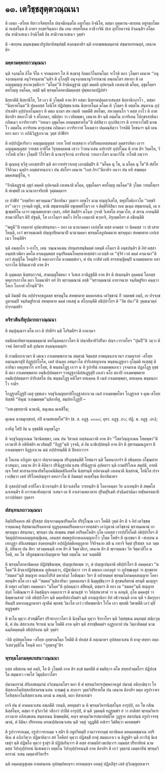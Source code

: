 <h1>๑๓. เตวิชฺชสุตฺตวณฺณนา</h1>
<p> ติ    เอตฺถ -สโทฺท ทิสาวาจีสทฺทโต ปญฺจมีอนฺตโต อทูรโตฺถ อิจฺฉิโต, ตสฺมา อุตฺตเรน-สเทฺทน อทูรตฺถโชตนํ ทเสฺสโนฺต ติ อาหฯ อกฺขรจินฺตกา ปน เอน-สทฺทโยเค อวธิวาจินิ ปเท อุปโยควจนํ อิจฺฉนฺติฯ อโตฺถ ปน สามิวเสเนว อิจฺฉิโตติ อิธ สามิวจนวเสเนว วุตฺตํฯ</p>


<p> ติ -สเทฺทน มนฺตเชฺฌนาภิรูปตาทิสมฺปตฺติํ สงฺคณฺหาติฯ นฺติ อาถพฺพณมนฺตานํ สชฺฌายกรณตฺถํ, เตนาห ติฯ</p>


<h3>มคฺคามคฺคกถาวณฺณนา</h3>
<p> นฺติ จงฺกมโต อิโต จิโต จ จรณมาหฯ โส หิ ชงฺฆาสุ กิลมถวิโนทนโตฺถ จาโรติ ตถา วุโตฺตฯ เตนาห ‘‘อนุจงฺกมนฺตานํ อนุวิจรนฺตาน’’นฺติฯ ติ อุโภสุปิ อนุจงฺกมนานุวิจารณานํ ลพฺภนโตฯ สหายา หิ เต อญฺญมญฺญ สภาควุตฺติกาฯ ‘‘มโคฺค’’ติ อิจฺฉิตฎฺฐานํ อุชุกํ มคฺคติ อุปคจฺฉติ เอเตนาติ มโคฺค, อุชุมโคฺคฯ ตทโญฺญ อมโคฺค, ตสฺมิํ นฺติ พฺรหฺมโลกคามิมคฺคสฺส ปุพฺพภาคปฎิปทํฯ</p>


<p>นิยฺยาตีติ นิยฺยานีโย, โส เอว ติ วุโตฺตติ อาห ติฯ ยสฺมา นิยฺยาตปุคฺคลวเสนสฺส นิยฺยานิกภาโว , ตสฺมา ‘‘นิยฺยายโนฺต’’ติ ปุคฺคลสฺส โยนิโส ปฎิปชฺชนวเสน นิยฺยายโนฺต มโคฺค ติ วุโตฺตฯ ติ อตฺตโน สนฺตาเน อุปฺปาเทติฯ อุปฺปาเทโนฺตเยว หิ ตตฺถ  นามฯ สห เพฺยติ วตฺตตีติ สหโพฺย, สหวตฺตนโก ฯ ตสฺส ภาโว ติ อาห ติอาทิฯ สหภาโวติ จ สโลกตา, สมีปตา วา เวทิตพฺพา, เตนาห ติฯ นฺติ อตฺตโน อาจริเยน โปกฺขรสาตินา กถิตเมว อาจริยวาทํฯ  ‘‘อยเมว อุชุมโคฺค อยมญฺชสายโน’’ติ ปสํสิตฺวา อุกฺกํสิตฺวาฯ   ติ ภารทฺวาโชปิ มาณโว อตฺตโน อาจริเยน ตารุเกฺขน กถิตเมว อาจริยวาทํ โถเมตฺวา ปคฺคณฺหิตฺวา วิจรตีติ โยชนาฯ นฺติ เตน ยถา ตถา วา อภินิวิฎฺฐภาเวน วุตฺตํ ปาฬิยํฯ</p>


<p> ติ อปฺปาฎิหาริยาว อญฺญมญฺญสฺส วาเท โทสํ ทเสฺสตฺวา อวิปรีตตฺถทสฺสนตฺถํ อุตฺตรรหิตา เอวฯ อญฺญมญฺญสฺส วาทสฺส อาทิโต วิรุทฺธคฺคหณํ  เสฺวว วิวทนวเสน อปราปรํ อุปฺปโนฺน ติ อาห ติฯ  วิคฺคโห, วิวาโทติ ทฺวิธา วุโตฺตปิ วิโรโธฯ ติ นานารุจิกานํ อาจริยานํ วาทภาวโตฯ  นานาวิโธ วาโทติ กตฺวาฯ</p>


<p> ติ ตุเมฺหสุ ทฺวีสุ เอกสฺสาปิฯ นฺติ สกวาทปรวาเทสุ เอกสฺมิมฺปิฯ ติ ‘‘มโคฺค นุ โข, น มโคฺค นุ โข’’ติ สํสโย วิจิกิจฺฉา นตฺถิฯ อญฺชสายนภาเว ปน สํสโยฯ เตนาห ‘‘เอส  กิรา’’ติอาทิฯ ภควา ปน ยทิ สพฺพตฺถ มคฺคสญฺญิโน, ฯ</p>


<p> ‘‘อิจฺฉิตฎฺฐานํ อุชุกํ มคฺคติ อุปคจฺฉติ เอเตนาติ มโคฺค, อุชุมโคฺคฯ ตทโญฺญ อมโคฺค’’ติ วุโตฺต วายมโตฺถฯ ติ สเพฺพปิ เต นานาอาจริเยหิ วุตฺตมคฺคาฯ</p>


<p>เย ปาฬิยํ ‘‘อทฺธริยา พฺราหฺมณา’’ติอาทินา วุตฺตาฯ อทฺธโร นาม ยญฺญวิเสโส, ตทุปโยคิภาวโต ‘‘อทฺธริยา’’ เตฺวว วุจฺจนฺติ ยชูนิ, ตานิ สชฺฌายนฺตีติ  ยชุเพฺพทิโนฯ เย จ ติตฺติริอิสินา กเต มเนฺต สชฺฌายนฺติ, เต ยชุเพฺพทิโน เอวฯ ยชุเพฺพทสาขา เหสา, ยทิทํ ติตฺติรํฯ ฉโนฺท วุจฺจติ วิเสสโต สามเวโท, ตํ สเรน กายนฺตีติ  สามเวทิโนฯ ติปิ ปฐนฺติ, โส เอวโตฺถฯ พหโว อิรโย เอตฺถาติ พวฺหาริ, อิรุเพฺพโทฯ ตํ อธียนฺตีติ </p>


<p>‘‘พหูนี’’ติ   เอตฺถายํ อุปมาสํสนฺทนา – ยถา เต นานามคฺคา เอกํสโต ตสฺส คามสฺส วา นิคมสฺส วา ปเวสาย โหนฺติ, เอวํ พฺราหฺมเณหิ ปญฺญาปิยมานาปิ นานามคฺคา พฺรหฺมโลกูปคมนาย พฺรหฺมุนา สหพฺยตาย เอกํเสเนว โหนฺตีติฯ</p>


<p> นฺติ อนตฺถโก ว-กาโร, เตน วณฺณาคเมน ปทนฺตรสนฺธิมตฺตํ กตนฺติ อโตฺถฯ ติ อนฺธปนฺติฯ ติ อิทํ ตสฺสา อนฺธปเวณิยา มหโต คจฺฉคุมฺพสฺส อนุปริคมนโยคฺยตาทสฺสนํฯ เอวญฺหิ เต ‘‘สุจิรํ เวลํ มคฺคํ คจฺฉามา’’ติ เอวํ สญฺญิโน โหนฺติฯ ติ  อตฺถาภาวโต นามมตฺตํเยว, ตํ ปน ภาสิตํ เตหิ สารสญฺญิตมฺปิ นามมตฺตตาย อสารภาวโต นิหีนเมวาติ อาห ติฯ</p>


<p> ติ ภุมฺมเตฺถ นิสฺสกฺกวจนํ, สามญฺญโชตนา จ วิเสเส อวติฎฺฐตีติ อาห ติฯ ติ ปเตฺถนฺติฯ อุคฺคมนํ โลกสฺส พหุการภาวโต ตถา โถมนาติฯ อยํ กิร พฺราหฺมณานํ ลทฺธิ ‘‘พฺราหฺมณานํ อายาจนาย จนฺทิมสูริยา คนฺตฺวา โลเก โอภาสํ กโรนฺตี’’ติฯ</p>


<p> นฺติ อิมสฺมิํ ปน อปฺปจฺจกฺขภูตสฺส พฺรหฺมุโน สหพฺยตาย มคฺคเทสเน เตวิชฺชานํ กิํ วตฺตพฺพํ อตฺถิ, เย ปจฺจกฺขภูตานมฺปิ จนฺทิมสูริยานํ สหพฺยตาย มคฺคํ เทเสตุํ น สโกฺกนฺตีติ อธิปฺปาโยฯ ติ ‘‘อิธ ปนา’’ติ วุตฺตเมวตฺถํ ปจฺจามสติฯ</p>


<h3>อจิรวตีนทีอุปมากถาวณฺณนา</h3>
<p> ติ สมฺปุณฺณาฯ ตโต เอว ติ ปรตีรํฯ นฺติ โอริมตีรํฯ ติ อาคจฺฉฯ</p>


<p>  ยมนิยมาทิพฺราหฺมณธมฺมานํ ตทโนฺตคธภาวโตฯ ติ ปญฺจสีลาทิวิปรีตา ปญฺจ เวราทโยฯ ‘‘ปุนปี’’ติ วตฺวา ติ วจนํ อิตรายปิ นทิ อุปมาย สงฺคณฺหนตฺถํฯ</p>


<p> ติ  กามนียภาเวนฯ ติ เตเนว กาเมตพฺพภาเวน สตฺตานํ จิตฺตสฺส อาพนฺธนภาเวนฯ กามญฺจายํ -สโทฺท  อตฺถนฺตเรสุปิ ทิฎฺฐปฺปโยโค, เตสํ ปเนตฺถ อสมฺภวโต ปาริเสสญาเยน พนฺธนเฎฺฐเยว ยุโตฺตติ ทเสฺสตุํ ติอาทินา อตฺถุทฺธาโร อารโทฺธ, ติ พนฺธนโฎฺฐ เอวฯ น หิ รูปาทีนํ กาเมตพฺพภาเว วุจฺจมาเน ปฎลโฎฺฐ ยุชฺชติ ตถา กาเมตพฺพตาย อนธิเปฺปตตฺตาฯ ราสฎฺฐอานิสํสเฎฺฐสุปิ เอเสว  นโย ตถาปิ กาเมตพฺพตาย อนธิเปฺปตตฺตาฯ ปาริเสสโต ปน พนฺธนโฎฺฐ คหิโตฯ ยทเคฺคน หิ เนสํ กาเมตพฺพตา, ตทเคฺคน พนฺธนภาโว จาติฯ</p>


<p>โกฎฺฐาสโฎฺฐปิ เตสุ ยุชฺชเตว จกฺขุวิเญฺญยฺยาทิโกฎฺฐาสภาเวน เนสํ กาเมตพฺพโตฯ โกฎฺฐาเส จ คุณ-สโทฺท ทิสฺสติ ‘‘ทิคุณํ วเฑฺฒตพฺพ’’นฺติอาทีสุ, สมฺปทาโฎฺฐปิ –</p>


<p>
‘‘อสเงฺขฺยยฺยานิ นามานิ, สคุเณน มเหสิโน;  
  
คุเณน นามมุเทฺธยฺยํ, อปิ นามสหสฺสโต’’ติฯ (ธ. ส. อฎฺฐ. ๑๓๑๓; อุทา. อฎฺฐ. ๕๓; ปฎิ. ม. อฎฺฐ. ๗๖);  
</p>
  
<p>อาทีสุ โสปิ อิธ น ยุชฺชตีติ อนุทฺธโฎฯ</p>


<p>ติ จกฺขุวิญฺญาเณน วิชานิตพฺพา, เตน ปน วิชานนํ ทสฺสนเมวาติ อาห ติฯ ‘‘โสตวิญฺญาเณน โสตพฺพา’’ติ เอวมาทิ ติ อติทิสติฯ คเวสิตมฺปิ ‘‘อิฎฺฐ’’นฺติ วุจฺจติ, ตํ อิธ นาธิเปฺปตนฺติ อาห ติฯ ติ สุขารมฺมณภูตาฯ ติ กาเมตพฺพาฯ อิฎฺฐภาเวน มนํ อปฺปายนฺตีติ ติ ปิยสภาวาฯ</p>


<p>ติ โลเภน อภิภูตา หุตฺวา ปญฺจกามคุเณ ปริภุญฺชนฺตีติ โยชนาฯ นฺติ โมหนาการํฯ ติ อธิคฺคยฺห อโชฺฌสาย อวสนฺนา, เตนาห ติฯ ติ คิลิตฺวา ปรินิฎฺฐาปนวเสน ปรินิฎฺฐานํ อุปคตาฯ นฺติ กามปริโภเค สมฺปติ, อายติญฺจ โทสํ  ฆาสจฺฉาทนาทิสโมฺภคนิมิตฺตสํกิเลสโต นิสฺสรนฺติ อปคจฺฉนฺติ เอเตนาติ นิสฺสรณํ, โยนิโส ปจฺจเวกฺขิตฺวา เตสํ ปริโภคปญฺญาฯ ตทภาวโต ติ อิมมตฺถํ ทเสฺสโนฺต ติอาทิมาหฯ</p>


<p> ติ    กุสลปฺปวตฺติํ อาทิโตว นิวาเรนฺติฯ ติ นิรวเสสโต วารยนฺติฯ ติ โอคาหนฺตา วิย ฉาเทนฺติฯ ติ สพฺพโส ฉาเทนฺติฯ ติ อาวรณาทิอตฺถานํ วเสนฯ เต หิ อาเสวนพลวตาย ปุริมปุริเมหิ ปจฺฉิมปจฺฉิมา ทฬฺหตรตมาทิภาวปฺปตฺตา วุตฺตาฯ</p>


<h3>สํสนฺทนกถาวณฺณนา</h3>
<p> อิตฺถิปริคฺคเห สติ ปุริสสฺส ปญฺจกามคุณปริคฺคโห ปริปุโณฺณ เอว โหตีติ วุตฺตํ ติฯ ติ จ อิทํ เตวิชฺชพฺราหฺมเณสุ ทิสฺสมานปริคฺคหานํ ทุฎฺฐุลฺลตมปริคฺคหาภาวทสฺสนํฯ เอวํภูตานํ เตวิชฺชานํ พฺราหฺมณานํ กา พฺรหฺมุนา สํสนฺทนา, พฺรหฺมา ปน สเพฺพน สพฺพํ อปริคฺคโหติฯ  กุโต เอตสฺส เวรปฺปโยโคติ อธิปฺปาโยฯ ติ จิตฺตุปฺปาทเคลญฺญสญฺญิเตน, เตนสฺส สพฺพรูปกายเคลญฺญภาโว วุโตฺต โหติฯ ติ ทุเกฺขนฯ ติ -สเทฺทน ตเทกฎฺฐา สํกิเลสธมฺมา สงฺคยฺหนฺติฯ อปฺปฎิปตฺติเหตุภูตาย วิจิกิจฺฉาย สติ น กทาจิ จิตฺตํ ปุริสสฺส วเส วตฺตติ, ปหีนาย ปน สิยา วสวตฺตนนฺติ อาห ติฯ ติ จิตฺตวสิกา, เตนาห ติฯ ติ พฺราหฺมณา วิย จิตฺตวสิโก น โหติ, อถ โข วสีภูตชฺฌานาภิญฺญตาย จิตฺตํ อตฺตโน วเส วเตฺตตีติ </p>


<p> ติ พฺรหฺมโลกคามิมเคฺค ปฎิปชฺชิตเพฺพ, ปญฺญเปตเพฺพ วา, ตํ ปญฺญเปนฺตาติ อธิปฺปาโยฯ ติ อมคฺคเมว ‘‘มโคฺค’’ติ มิจฺฉาปฎิปชฺชเนน อุปคนฺตฺวา, ปฎิชานิตฺวา วาฯ ติ มตฺถเก เอกงฺคุลํ วา อุปฑฺฒงฺคุลํ วา สุกฺขตาย ‘‘สมตล’’นฺติ สญฺญาย อเนกโปริสํ มหาปงฺกํ  โอติณฺณา วิยฯ ติ อปายมคฺคํ พฺรหฺมโลกมคฺคสญฺญาย โอคาหยนฺติฯ ตโต เอว นฺติ ‘‘สมตล’’นฺติอาทินา วุตฺตนเยนฯ ติ นิมฺมุชฺชิตฺวาฯ ติ สุกฺขนทิตรณํ ตรนฺติ มเญฺญฯ ติ ยสฺมา เตวิชฺชา อมคฺคเมว ‘‘มโคฺค’’ติ อุปคนฺตฺวา สํสีทนฺติ, ตสฺมาฯ   ติ ยถา เต ‘‘สมตล’’นฺติ สญฺญาย ปงฺกํ โอติณฺณาฯ ติ อิมสฺมิญฺจ อตฺตภาเวฯ ติ ฌานสุขํ วา วิปสฺสนาสาตํ วา น ลภนฺติ, กุโต มคฺคสุขํ วา นิพฺพานสาตํ วาติ อธิปฺปาโยฯ นฺติ มคฺคทีปกาภิมตํฯ นฺติ อรญฺญานิยา อิทํ อธิวจนนฺติ อาห นฺติ ฯ มิครุรุอาทีนมฺปิ  มหากณฺฎกตายฯ ญาตีนํ พฺยสนํ วินาโส  เอวํ  เวทิตพฺพานิฯ โรโค เอว พฺยสติ วิพาธตีติ  เอวํ มฺปิ ทฎฺฐพฺพํฯ</p>


<p> ติ ชาโต หุตฺวา สํวฑฺฒิโตฯ  ปริจยาภาวโตฯ ติ นิกฺขโนฺต หุตฺวา จิรกาโลฯ นฺติ วิสฺสชฺชเน มนฺทตฺตํ สณิกวุตฺติ, ตํ ปน สํสยวเสน จิรายนํ นาม  โหตีติ อาห นฺติฯ นฺติ สารชฺชิตตฺตํฯ อฎฺฐกถายํ ปน วิตฺถายิตตฺตํ นาม ฉมฺภิตตฺตนฺติ อธิปฺปาเยน นฺติ วุตฺตํฯ</p>


<p> -อิติ อุปสคฺคโยเค -สโทฺท อุทฺธรณโตฺถ โหตีติ ติ ปทสฺส ติ อตฺถมาหฯ อุปสคฺควเสน หิ ธาตุ-สทฺทา อตฺถวิเสสวุตฺติโน โหนฺติ ยถา ‘‘อุทฺธรตู’’ติฯ</p>


<h3>พฺรหฺมโลกมคฺคเทสนาวณฺณนา</h3>
<p> ยสฺส อติสเยน พลํ อตฺถิ, โส ติ วุโตฺตติ อาห ติฯ สงฺขํ ธมยตีติ  ตํ ธมยิตฺวา ตโต สทฺทปวตฺตโกฯ  ปฎิปกฺขโต สมฺมเทว เจตโส วิมุตฺติภาวโตฯ</p>


<p> ปมาณกรานํ สํกิเลสธมฺมานํ อวิกฺขมฺภนโตฯ ตถา หิ ตํ พฺรหฺมวิหารปุพฺพภาคภูตํ ปมาณํ อติกฺกมิตฺวา โอทิสฺสกอโนทิสฺสกทิสาผรณวเสน วเฑฺฒตุํ น สกฺกาฯ วุตฺตวิปริยายโต ปน  เตนาห ติอาทิฯ ตตฺถ อรูปาวจเร โอทิสฺสกาโนทิสฺสกวเสน ผรณํ น ลพฺภติ, ตถา ทิสาผรณํฯ</p>


<p>เกจิ  ปน ตํ อาคมนวเสน ลพฺภตีติ วทนฺติ, ตทยุตฺตํฯ น หิ พฺรหฺมวิหารนิสฺสโนฺท อารุปฺปํ, อถ โข กสิณนิสฺสโนฺท, ตสฺมา ยํ สุวิภาวิตํ วสีภาวํ ปาปิตํ อารุปฺปํ, ตํ นฺติ วุตฺตนฺติ ทฎฺฐพฺพํฯ ยํ วา สาติสยํ พฺรหฺมวิหารภาวนาย อภิสงฺขเตน สนฺตาเนน นิพฺพตฺติตํ, ยญฺจ พฺรหฺมวิหารสมาปตฺติโต วุฎฺฐาย สมาปนฺนํ อรูปาวจรชฺฌานํ, ตํ อิมินา  ปริยาเยน ผรณปฺปมาณวเสน  นฺติ วตฺตุํ วฎฺฎตีติ อปเรฯ วีมํสิตฺวา คเหตพฺพํฯ</p>


<p>ติ รูปาวจรกเมฺม, อรูปาวจรกเมฺม จ สติฯ ติ กตูปจิตมฺปิ กามาวจรกมฺมํ ยถาธิคเต มหคฺคตชฺฌาเน อปริหีเน ตํ อภิภวิตฺวา ปฎิพาหิตฺวา สยํ โอหียกํ หุตฺวา ปฎิสนฺธิํ ทาตุํ สมตฺถภาเว น ติฎฺฐติฯ นฺติ อาวริตุํ นิเสเธตุํฯ นฺติ ปฎิพโล หุตฺวา ฐาตุํฯ ติ ปฎิปฺผริตฺวาฯ ติ ตสฺส สามตฺถิยํ เขเปตฺวาฯ กมฺมสฺส ปริยาทิยนํ นาม ตสฺส วิปากุปฺปาทนํ นิเสเธตฺวา อตฺตโน วิปากุปฺปาทนนฺติ อาห ติอาทิฯ ติ เอวํ วุตฺตานํ เมตฺตาทีนํ พฺรหฺมวิหารานํ วเสน เมตฺตาทิวิหารีฯ</p>


<p> นฺติ อคฺคญฺญสุเตฺต อาคตนเยน อุปสมฺปทเญฺจว อรหตฺตญฺจ อลตฺถุํ ปฎิลภิํสุฯ เสสํ สุวิเญฺญยฺยเมวฯ</p>

</p>

</p>

</p>

</p>





